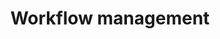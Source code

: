 ---
title: Workflow management
description: How to manage chains of processing tasks more efficiently
weight: 100
slug: workflow-management
icon: fas list-check
aliases: /category/109-workflow-management


content_blocks:

  - _bookshop_name: articles
    heading:
      title: Workflow Management
      align: start
    input:
      section: workflow-management
      reverse: false
      sort: title
    hide-empty: false
    header-style: none
    more:
      title: More docs
    padding: 3
    limit: 99
    #background:
    #  color: primary
    #  subtle: true
    class: border-1 card-zoom card-body-margin
    justify: start
---